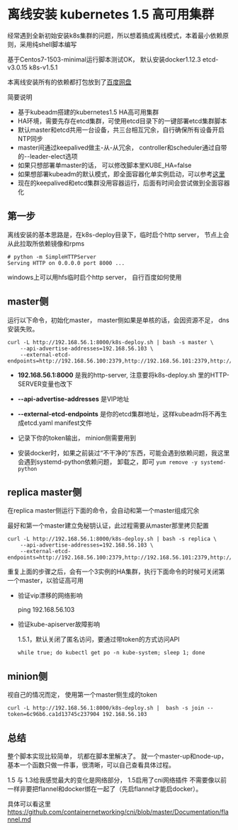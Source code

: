 # 离线安装 kubernetes 1.5 高可用集群

经常遇到全新初始安装k8s集群的问题，所以想着搞成离线模式，本着最小依赖原则，采用纯shell脚本编写

基于Centos7-1503-minimal运行脚本测试OK， 默认安装docker1.12.3 etcd-v3.0.15 k8s-v1.5.1

本离线安装所有的依赖都打包放到了[百度网盘](https://pan.baidu.com/s/1i5jusip)

简要说明

* 基于kubeadm搭建的kubernetes1.5 HA高可用集群
* HA环境，需要先存在etcd集群，可使用etcd目录下的一键部署etcd集群脚本
* 默认master和etcd共用一台设备，共三台相互冗余，自行确保所有设备开启NTP同步
* master间通过keepalived做主-从-从冗余， controller和scheduler通过自带的--leader-elect选项
* 如果只想部署单master的话， 可以修改脚本里KUBE_HA=false
* 如果想部署kubeadm的默认模式，即全面容器化单实例启动，可以参考[这里](https://github.com/xiaoping378/blog/issues/5)
* 现在的keepalived和etcd集群没用容器运行，后面有时间会尝试做到全面容器化

## 第一步
离线安装的基本思路是，在k8s-deploy目录下，临时启个http server， 节点上会从此拉取所依赖镜像和rpms

```
# python -m SimpleHTTPServer
Serving HTTP on 0.0.0.0 port 8000 ...
```

windows上可以用hfs临时启个http server， 自行百度如何使用

## master侧

运行以下命令，初始化master， master侧如果是单核的话，会因资源不足， dns安装失败。

```
curl -L http://192.168.56.1:8000/k8s-deploy.sh | bash -s master \
    --api-advertise-addresses=192.168.56.103 \
    --external-etcd-endpoints=http://192.168.56.100:2379,http://192.168.56.101:2379,http://192.168.56.102:2379
```

* **192.168.56.1:8000** 是我的http-server, 注意要将k8s-deploy.sh 里的HTTP-SERVER变量也改下

* **--api-advertise-addresses** 是VIP地址

* **--external-etcd-endpoints** 是你的etcd集群地址，这样kubeadm将不再生成etcd.yaml manifest文件

* 记录下你的token输出， minion侧需要用到

* 安装docker时，如果之前装过“不干净的”东西，可能会遇到依赖问题，我这里会遇到systemd-python依赖问题，
卸载之，即可
```yum remove -y systemd-python```

## replica master侧

在replica master侧运行下面的命令，会自动和第一个master组成冗余

最好和第一个master建立免秘钥认证，此过程需要从master那里拷贝配置
```
curl -L http://192.168.56.1:8000/k8s-deploy.sh | bash -s replica \
    --api-advertise-addresses=192.168.56.103 \
    --external-etcd-endpoints=http://192.168.56.100:2379,http://192.168.56.101:2379,http://192.168.56.102:2379
```

重复上面的步骤之后，会有一个3实例的HA集群，执行下面命令的时候可关闭第一个master，以验证高可用

* 验证vip漂移的网络影响

    ping 192.168.56.103

* 验证kube-apiserver故障影响

  1.5.1，默认关闭了匿名访问，要通过带token的方式访问API
  ```
  while true; do kubectl get po -n kube-system; sleep 1; done
  ```

## minion侧

视自己的情况而定， 使用第一个master侧生成的token

```
curl -L http://192.168.56.1:8000/k8s-deploy.sh |  bash -s join --token=6c96b6.ca1d13745c237904 192.168.56.103
```

## 总结

整个脚本实现比较简单， 坑都在脚本里解决了。
就一个master-up和node-up， 基本一个函数只做一件事，很清晰，可以自己查看具体过程。

1.5 与 1.3给我感觉最大的变化是网络部分， 1.5启用了cni网络插件
不需要像以前一样非要把flannel和docker绑在一起了（先启flannel才能启docker）。

具体可以看这里
https://github.com/containernetworking/cni/blob/master/Documentation/flannel.md
